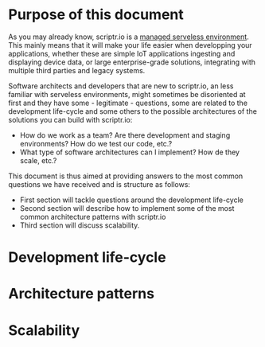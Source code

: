 # Purpose of this document

As you may already know, scriptr.io is a [managed serveless environment](../whatis/whatis_scriptr.md). This mainly means that it will make your life easier when developping your applications, whether these are simple IoT applications ingesting and displaying device data, or large enterprise-grade solutions, integrating with multiple third parties and legacy systems.

Software architects and developers that are new to scriptr.io, an less familiar with serveless environments, might sometimes be disoriented at first and they have some - legitimate - questions, some are related to the development life-cycle and some others to the possible architectures of the solutions you can build with scriptr.io:

- How do we work as a team? Are there development and staging environments? How do we test our code, etc.?
- What type of software architectures can I implement? How de they scale, etc.?

This document is thus aimed at providing answers to the most common questions we have received and is structure as follows: 

- First section will tackle questions around the development life-cycle
- Second section will describe how to implement some of the most common architecture patterns with scriptr.io
- Third section will discuss scalability.


# Development life-cycle
# Architecture patterns
# Scalability
